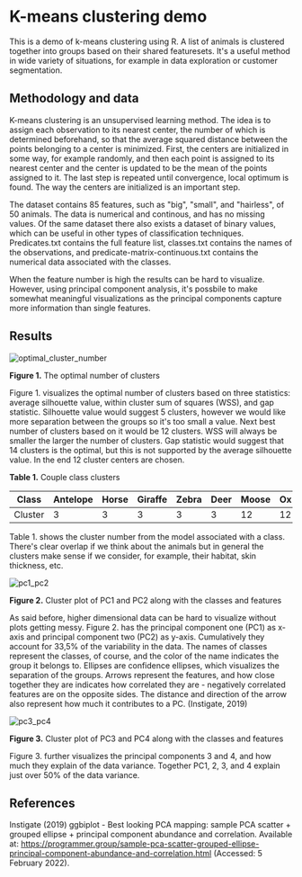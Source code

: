 # K-means clustering demo

This is a demo of k-means clustering using R. A list of animals is clustered together into groups based on their shared featuresets. It's a useful method in wide variety of situations, for example in data exploration or customer segmentation. 

## Methodology and data

K-means clustering is an unsupervised learning method. The idea is to assign each observation to its nearest center, the number of which is determined beforehand, so that the average squared distance between the points belonging to a center is minimized. First, the centers are initialized in some way, for example randomly, and then each point is assigned to its nearest center and the center is updated to be the mean of the points assigned to it. The last step is repeated until convergence, local optimum is found. The way the centers are initialized is an important step.

The dataset contains 85 features, such as "big", "small", and "hairless", of 50 animals. The data is numerical and continous, and has no missing values. Of the same dataset there also exists a dataset of binary values, which can be useful in other types of classification techniques. Predicates.txt contains the full feature list, classes.txt contains the names of the observations, and predicate-matrix-continuous.txt contains the numerical data associated with the classes.

When the feature number is high the results can be hard to visualize. However, using principal component analysis, it's possbile to make somewhat meaningful visualizations as the principal components capture more information than single features.

## Results

![optimal_cluster_number](https://user-images.githubusercontent.com/91892495/152578196-f8d7e013-71a1-4770-8e51-1a93360b96ce.png)

**Figure 1.** The optimal number of clusters

Figure 1. visualizes the optimal number of clusters based on three statistics: average silhouette value, within cluster sum of squares (WSS), and gap statistic. Silhouette value would suggest 5 clusters, however we would like more separation between the groups so it's too small a value. Next best number of clusters based on it would be 12 clusters. WSS will always be smaller the larger the number of clusters. Gap statistic would suggest that 14 clusters is the optimal, but this is not supported by the average silhouette value. In the end 12 cluster centers are chosen.

**Table 1.** Couple class clusters

|Class|Antelope|Horse|Giraffe|Zebra|Deer|Moose|Ox|Sheep|Buffalo|Cow|
|-|-|-|-|-|-|-|-|-|-|-|
|Cluster|3|3|3|3|3|12|12|12|12|12|

Table 1. shows the cluster number from the model associated with a class. There's clear overlap if we think about the animals but in general the clusters make sense if we consider, for example, their habitat, skin thickness, etc.

![pc1_pc2](https://user-images.githubusercontent.com/91892495/152646757-e3af75cc-d206-4406-b534-b9b085eed730.png)

**Figure 2.** Cluster plot of PC1 and PC2 along with the classes and features

As said before, higher dimensional data can be hard to visualize without plots getting messy. Figure 2. has the principal component one (PC1) as x-axis and principal component two (PC2) as y-axis. Cumulatively they account for 33,5% of the variability in the data. The names of classes represent the classes, of course, and the color of the name indicates the group it belongs to. Ellipses are confidence ellipses, which visualizes the separation of the groups. Arrows represent the features, and how close together they are indicates how correlated they are - negatively correlated features are on the opposite sides. The distance and direction of the arrow also represent how much it contributes to a PC. (Instigate, 2019)

![pc3_pc4](https://user-images.githubusercontent.com/91892495/152648333-9f3ec44c-01cd-4303-a6ba-bb09cb3c76a5.png)

**Figure 3.** Cluster plot of PC3 and PC4 along with the classes and features

Figure 3. further visualizes the principal components 3 and 4, and how much they explain of the data variance. Together PC1, 2, 3, and 4 explain just over 50% of the data variance.

## References

Instigate (2019) ggbiplot - Best looking PCA mapping: sample PCA scatter + grouped ellipse + principal component abundance and correlation. Available at: https://programmer.group/sample-pca-scatter-grouped-ellipse-principal-component-abundance-and-correlation.html (Accessed: 5 February 2022).

